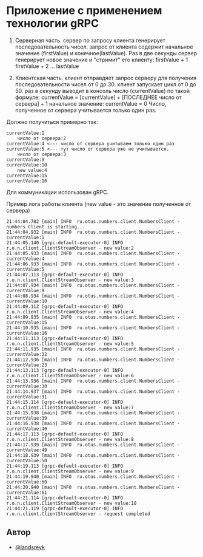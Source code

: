 
# Приложение с применением технологии gRPC

1) Серверная часть.
   сервер по запросу клиента генерирует последовательность чисел.
   запрос от клиента содержит начальное значение (firstValue) и конечное(lastValue).
   Раз в две секунды сервер генерирует новое значение и "стримит" его клиенту:
   firstValue + 1
   firstValue + 2
   ...
   lastValue

2) Клиентская часть.
   клиент отправдяет запрос серверу для получения последовательности чисел от 0 до 30.
   клиент запускает цикл от 0 до 50.
   раз в секунду выводит в консоль число (currentValue) по такой формуле:
   currentValue = [currentValue] + [ПОСЛЕДНЕЕ число от сервера] + 1
   начальное значение: currentValue = 0
   Число, полученное от сервера учитывается только один раз.

Должно получиться примерно так:
```
currentValue:1
    число от сервера:2
currentValue:4 <--- число от сервера учитываем только один раз
currentValue:5 <--- тут число от сервера уже не учитывается.
    число от сервера:3
currentValue:9
currentValue:10
    new value:4
currentValue:15
currentValue:16    
```

Для коммуникации использован gRPC.

Пример лога работы клиента (new value - это значение полученное от сервера)

```
21:44:04.782 [main] INFO  ru.otus.numbers.client.NumbersClient - numbers Client is starting...
21:44:04.932 [main] INFO  ru.otus.numbers.client.NumbersClient - currentValue:1
21:44:05.140 [grpc-default-executor-0] INFO  r.o.n.client.ClientStreamObserver - new value:2
21:44:05.933 [main] INFO  ru.otus.numbers.client.NumbersClient - currentValue:4
21:44:06.933 [main] INFO  ru.otus.numbers.client.NumbersClient - currentValue:5
21:44:07.113 [grpc-default-executor-0] INFO  r.o.n.client.ClientStreamObserver - new value:3
21:44:07.934 [main] INFO  ru.otus.numbers.client.NumbersClient - currentValue:9
21:44:08.934 [main] INFO  ru.otus.numbers.client.NumbersClient - currentValue:10
21:44:09.112 [grpc-default-executor-0] INFO  r.o.n.client.ClientStreamObserver - new value:4
21:44:09.935 [main] INFO  ru.otus.numbers.client.NumbersClient - currentValue:15
21:44:10.935 [main] INFO  ru.otus.numbers.client.NumbersClient - currentValue:16
21:44:11.113 [grpc-default-executor-0] INFO  r.o.n.client.ClientStreamObserver - new value:5
21:44:11.935 [main] INFO  ru.otus.numbers.client.NumbersClient - currentValue:22
21:44:12.936 [main] INFO  ru.otus.numbers.client.NumbersClient - currentValue:23
21:44:13.113 [grpc-default-executor-0] INFO  r.o.n.client.ClientStreamObserver - new value:6
21:44:13.936 [main] INFO  ru.otus.numbers.client.NumbersClient - currentValue:30
21:44:14.937 [main] INFO  ru.otus.numbers.client.NumbersClient - currentValue:31
21:44:15.114 [grpc-default-executor-0] INFO  r.o.n.client.ClientStreamObserver - new value:7
21:44:15.938 [main] INFO  ru.otus.numbers.client.NumbersClient - currentValue:39
21:44:16.938 [main] INFO  ru.otus.numbers.client.NumbersClient - currentValue:40
21:44:17.113 [grpc-default-executor-0] INFO  r.o.n.client.ClientStreamObserver - new value:8
21:44:17.939 [main] INFO  ru.otus.numbers.client.NumbersClient - currentValue:49
21:44:18.939 [main] INFO  ru.otus.numbers.client.NumbersClient - currentValue:50
21:44:19.113 [grpc-default-executor-0] INFO  r.o.n.client.ClientStreamObserver - new value:9
21:44:19.940 [main] INFO  ru.otus.numbers.client.NumbersClient - currentValue:60
21:44:20.940 [main] INFO  ru.otus.numbers.client.NumbersClient - currentValue:61
21:44:21.114 [grpc-default-executor-0] INFO  r.o.n.client.ClientStreamObserver - new value:10
21:44:21.119 [grpc-default-executor-0] INFO  r.o.n.client.ClientStreamObserver - request completed

```
## Автор

- [@landsreyk](https://github.com/AndrewKozyrev)

